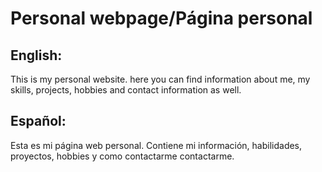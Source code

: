 # Personal webpage/Página personal
## English:
This is my personal website. here you can find information about me, my skills, projects, hobbies and contact information as well.

## Español:
Esta es mi página web personal. Contiene mi información, habilidades, proyectos, hobbies y como contactarme contactarme.
